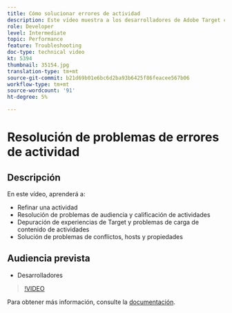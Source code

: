 ```yaml
---
title: Cómo solucionar errores de actividad
description: Este vídeo muestra a los desarrolladores de Adobe Target cómo refinar una actividad, solucionar problemas de cualificación de audiencias y actividades, depurar experiencias de Target y problemas de carga de contenido de actividades, y solucionar conflictos, hosts y propiedades.
role: Developer
level: Intermediate
topic: Performance
feature: Troubleshooting
doc-type: technical video
kt: 5394
thumbnail: 35154.jpg
translation-type: tm+mt
source-git-commit: b21d69b01e6bc6d2ba93b6425f86feacee567b06
workflow-type: tm+mt
source-wordcount: '91'
ht-degree: 5%

---
```



# Resolución de problemas de errores de actividad

## Descripción

En este vídeo, aprenderá a:

* Refinar una actividad
* Resolución de problemas de audiencia y calificación de actividades
* Depuración de experiencias de Target y problemas de carga de contenido de actividades
* Solución de problemas de conflictos, hosts y propiedades

## Audiencia prevista

* Desarrolladores

>[!VIDEO](https://video.tv.adobe.com/v/35154/?quality=12)

Para obtener más información, consulte la [documentación](https://docs.adobe.com/content/help/en/target/using/troubleshoot/troubleshooting-target.html).

